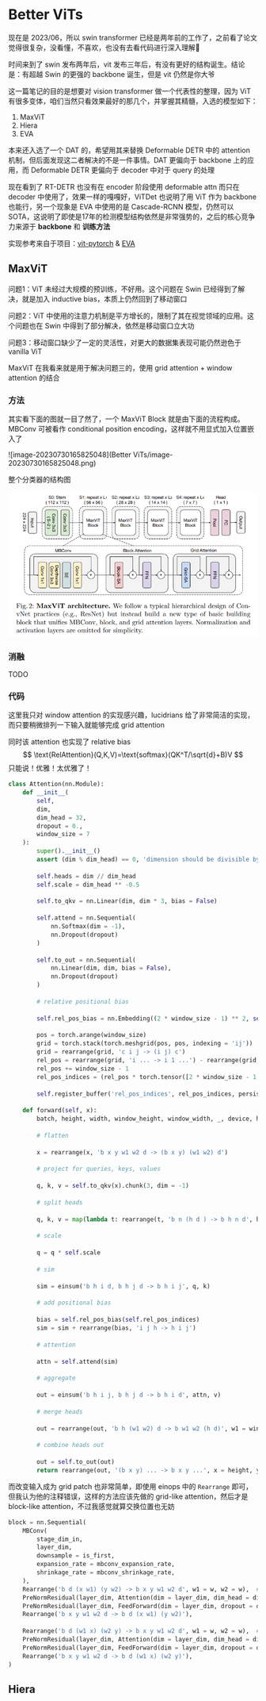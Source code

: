 # Better ViTs

现在是 2023/06，所以 swin transformer 已经是两年前的工作了，之前看了论文觉得很复杂，没看懂，不喜欢，也没有去看代码进行深入理解🤣

时间来到了 swin 发布两年后，vit 发布三年后，有没有更好的结构诞生。结论是：有超越 Swin 的更强的 backbone 诞生，但是 vit 仍然是你大爷 

这一篇笔记的目的是想要对 vision transformer 做一个代表性的整理，因为 ViT 有很多变体，咱们当然只看效果最好的那几个，并掌握其精髓，入选的模型如下：

1. MaxViT
2. Hiera
3. EVA

本来还入选了一个 DAT 的，希望用其来替换 Deformable DETR 中的 attention 机制，但后面发现这二者解决的不是一件事情。DAT 更偏向于 backbone 上的应用，而 Deformable DETR 更偏向于 decoder 中对于 query 的处理

现在看到了 RT-DETR 也没有在 encoder 阶段使用 deformable attn 而只在 decoder 中使用了，效果一样的嘎嘎好，ViTDet 也说明了用 ViT 作为 backbone 也能行，另一个现象是 EVA 中使用的是 Cascade-RCNN 模型，仍然可以 SOTA，这说明了即使是17年的检测模型结构依然是非常强势的，之后的核心竞争力来源于 **backbone** 和 **训练方法**

实现参考来自于项目：[vit-pytorch](https://github.com/lucidrains/vit-pytorch/tree/main#maxvit) & [EVA]()

## MaxViT

问题1：ViT 未经过大规模的预训练，不好用。这个问题在 Swin 已经得到了解决，就是加入 inductive bias，本质上仍然回到了移动窗口

问题2：ViT 中使用的注意力机制是平方增长的，限制了其在视觉领域的应用。这个问题也在 Swin 中得到了部分解决，依然是移动窗口立大功

问题3：移动窗口缺少了一定的灵活性，对更大的数据集表现可能仍然逊色于 vanilla ViT

MaxViT 在我看来就是用于解决问题三的，使用 grid attention + window attention 的结合

### 方法

其实看下面的图就一目了然了，一个 MaxViT Block 就是由下面的流程构成。MBConv 可被看作 conditional position encoding，这样就不用显式加入位置嵌入了

![image-20230730165825048](Better ViTs/image-20230730165825048.png)

整个分类器的结构图

<img src="Better ViTs/image-20230730170208839.png" alt="image-20230730170208839" style="zoom: 80%;" />

### 消融

TODO

### 代码

这里我只对 window attention 的实现感兴趣，lucidrians 给了非常简洁的实现，而只要稍微排列一下输入就能够完成 grid attention

同时该 attention 也实现了 relative bias
$$
\text{RelAttention}(Q,K,V)=\text{softmax}(QK^T/\sqrt{d}+B)V
$$
只能说！优雅！太优雅了！

```python
class Attention(nn.Module):
    def __init__(
        self,
        dim,
        dim_head = 32,
        dropout = 0.,
        window_size = 7
    ):
        super().__init__()
        assert (dim % dim_head) == 0, 'dimension should be divisible by dimension per head'

        self.heads = dim // dim_head
        self.scale = dim_head ** -0.5

        self.to_qkv = nn.Linear(dim, dim * 3, bias = False)

        self.attend = nn.Sequential(
            nn.Softmax(dim = -1),
            nn.Dropout(dropout)
        )

        self.to_out = nn.Sequential(
            nn.Linear(dim, dim, bias = False),
            nn.Dropout(dropout)
        )

        # relative positional bias

        self.rel_pos_bias = nn.Embedding((2 * window_size - 1) ** 2, self.heads)

        pos = torch.arange(window_size)
        grid = torch.stack(torch.meshgrid(pos, pos, indexing = 'ij'))
        grid = rearrange(grid, 'c i j -> (i j) c')
        rel_pos = rearrange(grid, 'i ... -> i 1 ...') - rearrange(grid, 'j ... -> 1 j ...')
        rel_pos += window_size - 1
        rel_pos_indices = (rel_pos * torch.tensor([2 * window_size - 1, 1])).sum(dim = -1)

        self.register_buffer('rel_pos_indices', rel_pos_indices, persistent = True)

    def forward(self, x):
        batch, height, width, window_height, window_width, _, device, h = *x.shape, x.device, self.heads

        # flatten

        x = rearrange(x, 'b x y w1 w2 d -> (b x y) (w1 w2) d')

        # project for queries, keys, values

        q, k, v = self.to_qkv(x).chunk(3, dim = -1)

        # split heads

        q, k, v = map(lambda t: rearrange(t, 'b n (h d ) -> b h n d', h = h), (q, k, v))

        # scale

        q = q * self.scale

        # sim

        sim = einsum('b h i d, b h j d -> b h i j', q, k)

        # add positional bias

        bias = self.rel_pos_bias(self.rel_pos_indices)
        sim = sim + rearrange(bias, 'i j h -> h i j')

        # attention

        attn = self.attend(sim)

        # aggregate

        out = einsum('b h i j, b h j d -> b h i d', attn, v)

        # merge heads

        out = rearrange(out, 'b h (w1 w2) d -> b w1 w2 (h d)', w1 = window_height, w2 = window_width)

        # combine heads out

        out = self.to_out(out)
        return rearrange(out, '(b x y) ... -> b x y ...', x = height, y = width)
```

而改变输入成为 grid patch 也非常简单，即使用 einops 中的 `Rearrange` 即可，但我认为他的注释错误，这样的方法应该先做的 grid-like attention，然后才是 block-like attention，不过我感觉就算交换位置也无妨

```python
block = nn.Sequential(
    MBConv(
        stage_dim_in,
        layer_dim,
        downsample = is_first,
        expansion_rate = mbconv_expansion_rate,
        shrinkage_rate = mbconv_shrinkage_rate,
    ),
    Rearrange('b d (x w1) (y w2) -> b x y w1 w2 d', w1 = w, w2 = w),  # block-like attention
    PreNormResidual(layer_dim, Attention(dim = layer_dim, dim_head = dim_head, dropout = dropout, window_size = w)),
    PreNormResidual(layer_dim, FeedForward(dim = layer_dim, dropout = dropout)),
    Rearrange('b x y w1 w2 d -> b d (x w1) (y w2)'),

    Rearrange('b d (w1 x) (w2 y) -> b x y w1 w2 d', w1 = w, w2 = w),  # grid-like attention
    PreNormResidual(layer_dim, Attention(dim = layer_dim, dim_head = dim_head, dropout = dropout, window_size = w)),
    PreNormResidual(layer_dim, FeedForward(dim = layer_dim, dropout = dropout)),
    Rearrange('b x y w1 w2 d -> b d (w1 x) (w2 y)'),
)
```

## Hiera

